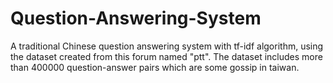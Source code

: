 # Question-Answering-System
A traditional Chinese question answering system with tf-idf algorithm, using the dataset created from this forum named "ptt".
The dataset includes more than 400000 question-answer pairs which are some gossip in taiwan.
